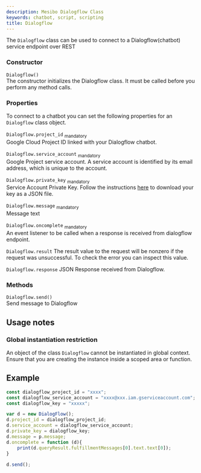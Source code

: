```yaml
---
description: Mesibo Dialogflow Class 
keywords: chatbot, script, scripting
title: Dialogflow
---
```

The `Dialogflow` class can be used to connect to a Dialogflow(chatbot) service endpoint over REST 

### Constructor  
`Dialogflow()`  
The constructor initializes the Dialogflow class. It must be called before you perform any method calls. 

### Properties  
To connect to a chatbot you can set the following properties for an `Dialogflow` class object. 

`Dialogflow.project_id` <sub>mandatory</sub>  
Google Cloud Project ID linked with your Dialogflow chatbot.

`Dialogflow.service_account` <sub>mandatory</sub>  
Google Project service account. A service account is identified by its email address, which is unique to the account.

`Dialogflow.private_key` <sub>mandatory</sub>  
Service Account Private Key. Follow the instructions [here]() to download your key as a JSON file.

`Dialogflow.message` <sub>mandatory</sub>  
Message text

`Dialogflow.oncomplete` <sub>mandatory</sub>  
An event listener to be called when a response is received from dialogflow endpoint.

`Dialogflow.result` 
The result value to the request will be nonzero if the request was unsuccessful. To check the error you can inspect this value. 

`Dialogflow.response` 
JSON Response received from Dialogflow.

### Methods
`Dialogflow.send()`   
Send message to Dialogflow


## Usage notes

### Global instantiation restriction  
An object of the class `Dialogflow` cannot be instantiated in global context. Ensure that you are creating the instance inside a scoped area or function.

## Example

```javascript
const dialogflow_project_id = "xxxx";
const dialogflow_service_account = "xxxx@xxx.iam.gserviceaccount.com";
const dialogflow_key = "xxxxx";

var d = new DialogFlow();
d.project_id = dialogflow_project_id;
d.service_account = dialogflow_service_account;
d.private_key = dialogflow_key;
d.message = p.message;
d.oncomplete = function (d){
	print(d.queryResult.fulfillmentMessages[0].text.text[0]);
}
 
d.send();

```
